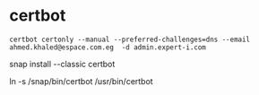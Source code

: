 # certbot

```
certbot certonly --manual --preferred-challenges=dns --email ahmed.khaled@espace.com.eg  -d admin.expert-i.com
```

snap install --classic certbot

ln -s /snap/bin/certbot /usr/bin/certbot
